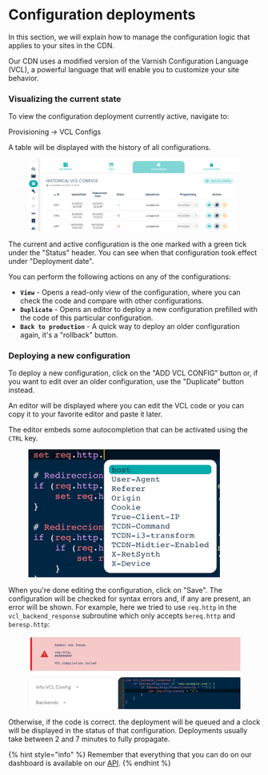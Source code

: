 # Configuration deployments

In this section, we will explain how to manage the configuration logic that applies to your sites in the CDN.

Our CDN uses a modified version of the Varnish Configuration Language (VCL), a powerful language that will enable you to customize your site behavior.

### Visualizing the current state

To view the configuration deployment currently active, navigate to:

Provisioning -> VCL Configs

A table will be displayed with the history of all configurations.

<figure><img src="../../../.gitbook/assets/image (65).png" alt=""><figcaption></figcaption></figure>

The current and active configuration is the one marked with a green tick under the "Status" header. You can see when that configuration took effect under "Deployment date".

You can perform the following actions on any of the configurations:

* **`View`** - Opens a read-only view of the configuration, where you can check the code and compare with other configurations.
* **`Duplicate`** - Opens an editor to deploy a new configuration prefilled with the code of this particular configuration.
* **`Back to production`** - A quick way to deploy an older configuration again, it's a "rollback" button.

### Deploying a new configuration

To deploy a new configuration, click on the "ADD VCL CONFIG" button or, if you want to edit over an older configuration, use the "Duplicate" button instead.

An editor will be displayed where you can edit the VCL code or you can copy it to your favorite editor and paste it later.

The editor embeds some autocompletion that can be activated using the `CTRL` key.

<figure><img src="../../../.gitbook/assets/image (45).png" alt=""><figcaption></figcaption></figure>

When you're done editing the configuration, click on "Save". The configuration will be checked for syntax errors and, if any are present, an error will be shown. For example, here we tried to use `req.http` in the `vcl_backend_response` subroutine which only accepts `bereq.http` and `beresp.http`:

<figure><img src="../../../.gitbook/assets/image (53).png" alt=""><figcaption></figcaption></figure>

Otherwise, if the code is correct. the deployment will be queued and a clock will be displayed in the status of that configuration. Deployments usually take between 2 and 7 minutes to fully propagate.

{% hint style="info" %}
Remember that everything that you can do on our dashboard is available on our [API](https://api.transparentcdn.com/docs).
{% endhint %}
